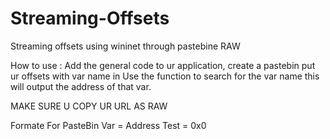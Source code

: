 # Streaming-Offsets
Streaming offsets using wininet through pastebine RAW


How to use : 
Add the general code to ur application, create a pastebin put ur offsets with var name in 
Use the function to search for the var name this will output the address of that var. 

MAKE SURE U COPY UR URL AS RAW

Formate For PasteBin
Var = Address 
Test = 0x0
